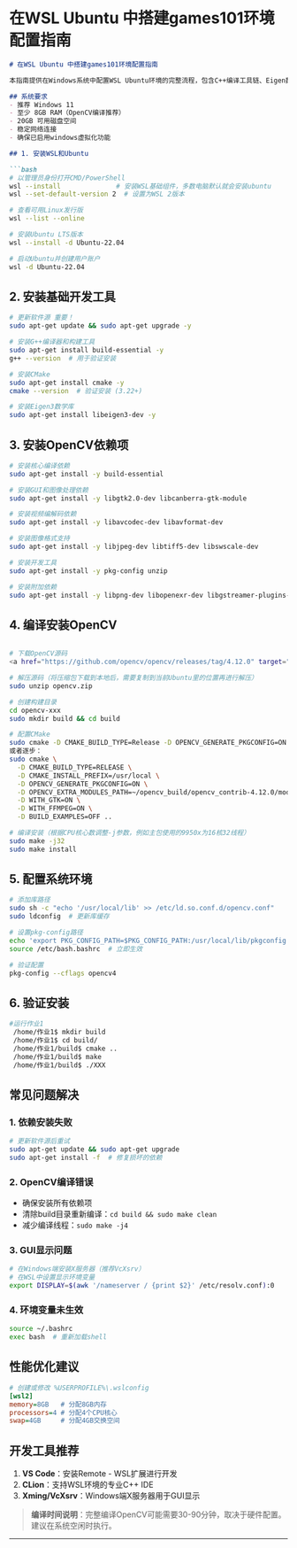 # 在WSL Ubuntu 中搭建games101环境配置指南


```markdown
# 在WSL Ubuntu 中搭建games101环境配置指南

本指南提供在Windows系统中配置WSL Ubuntu环境的完整流程，包含C++编译工具链、Eigen数学库和OpenCV计算机视觉库的安装。

## 系统要求
- 推荐 Windows 11
- 至少 8GB RAM（OpenCV编译推荐）
- 20GB 可用磁盘空间
- 稳定网络连接
- 确保已启用windows虚拟化功能

## 1. 安装WSL和Ubuntu

```bash
# 以管理员身份打开CMD/PowerShell
wsl --install              # 安装WSL基础组件，多数电脑默认就会安装ubuntu
wsl --set-default-version 2  # 设置为WSL 2版本

# 查看可用Linux发行版
wsl --list --online

# 安装Ubuntu LTS版本
wsl --install -d Ubuntu-22.04

# 启动Ubuntu并创建用户账户
wsl -d Ubuntu-22.04
```

## 2. 安装基础开发工具

```bash
# 更新软件源 重要！
sudo apt-get update && sudo apt-get upgrade -y

# 安装G++编译器和构建工具
sudo apt-get install build-essential -y
g++ --version  # 用于验证安装 

# 安装CMake
sudo apt-get install cmake -y
cmake --version  # 验证安装 (3.22+)

# 安装Eigen3数学库
sudo apt-get install libeigen3-dev -y
```

## 3. 安装OpenCV依赖项

```bash
# 安装核心编译依赖
sudo apt-get install -y build-essential

# 安装GUI和图像处理依赖
sudo apt-get install -y libgtk2.0-dev libcanberra-gtk-module

# 安装视频编解码依赖
sudo apt-get install -y libavcodec-dev libavformat-dev

# 安装图像格式支持
sudo apt-get install -y libjpeg-dev libtiff5-dev libswscale-dev

# 安装开发工具
sudo apt-get install -y pkg-config unzip

# 安装附加依赖
sudo apt-get install -y libpng-dev libopenexr-dev libgstreamer-plugins-base1.0-dev
```

## 4. 编译安装OpenCV

```bash

# 下载OpenCV源码
<a href="https://github.com/opencv/opencv/releases/tag/4.12.0" target="_blank">OpenCV 4.12.0 Release</a>

# 解压源码（将压缩包下载到本地后，需要复制到当前Ubuntu里的位置再进行解压）
sudo unzip opencv.zip

# 创建构建目录
cd opencv-xxx
sudo mkdir build && cd build

# 配置CMake
sudo cmake -D CMAKE_BUILD_TYPE=Release -D OPENCV_GENERATE_PKGCONFIG=ON -D CMAKE_INSTALL_PREFIX=/usr/local .. 
或者逐步：
sudo cmake \
  -D CMAKE_BUILD_TYPE=RELEASE \
  -D CMAKE_INSTALL_PREFIX=/usr/local \
  -D OPENCV_GENERATE_PKGCONFIG=ON \
  -D OPENCV_EXTRA_MODULES_PATH=~/opencv_build/opencv_contrib-4.12.0/modules \
  -D WITH_GTK=ON \
  -D WITH_FFMPEG=ON \
  -D BUILD_EXAMPLES=OFF ..

# 编译安装（根据CPU核心数调整-j参数，例如主包使用的9950x为16核32线程）
sudo make -j32
sudo make install
```

## 5. 配置系统环境

```bash
# 添加库路径
sudo sh -c "echo '/usr/local/lib' >> /etc/ld.so.conf.d/opencv.conf"
sudo ldconfig  # 更新库缓存

# 设置pkg-config路径
echo 'export PKG_CONFIG_PATH=$PKG_CONFIG_PATH:/usr/local/lib/pkgconfig' | sudo tee -a /etc/bash.bashrc
source /etc/bash.bashrc  # 立即生效

# 验证配置
pkg-config --cflags opencv4
```

## 6. 验证安装

```bash
#运行作业1
 /home/作业1$ mkdir build
 /home/作业1$ cd build/
 /home/作业1/build$ cmake ..
 /home/作业1/build$ make
 /home/作业1/build$ ./XXX
```
## 常见问题解决

### 1. 依赖安装失败
```bash
# 更新软件源后重试
sudo apt-get update && sudo apt-get upgrade
sudo apt-get install -f  # 修复损坏的依赖
```

### 2. OpenCV编译错误
- 确保安装所有依赖项
- 清除build目录重新编译：`cd build && sudo make clean`
- 减少编译线程：`sudo make -j4`

### 3. GUI显示问题
```bash
# 在Windows端安装X服务器（推荐VcXsrv）
# 在WSL中设置显示环境变量
export DISPLAY=$(awk '/nameserver / {print $2}' /etc/resolv.conf):0
```

### 4. 环境变量未生效
```bash
source ~/.bashrc
exec bash  # 重新加载shell
```

## 性能优化建议

```ini
# 创建或修改 %USERPROFILE%\.wslconfig
[wsl2]
memory=8GB   # 分配8GB内存
processors=4 # 分配4个CPU核心
swap=4GB     # 分配4GB交换空间
```

## 开发工具推荐
1. **VS Code**：安装Remote - WSL扩展进行开发
2. **CLion**：支持WSL环境的专业C++ IDE
3. **Xming/VcXsrv**：Windows端X服务器用于GUI显示

> **编译时间说明**：完整编译OpenCV可能需要30-90分钟，取决于硬件配置。建议在系统空闲时执行。

---

